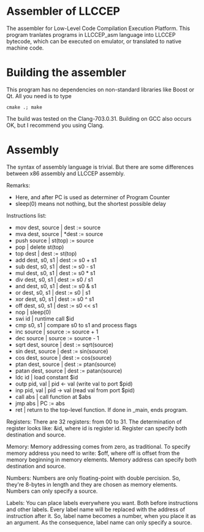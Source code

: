 # Assembler of LLCCEP

The assembler for Low-Level Code Compilation Execution Platform.
This program tranlates programs in LLCCEP_asm language into 
LLCCEP bytecode, which can be executed on emulator, or translated 
to native machine code.

# Building the assembler

This program has no dependencies on non-standard libraries like Boost or Qt.
All you need is to type

    cmake .; make

The build was tested on the Clang-703.0.31. Building on GCC also occurs
OK, but I recommend you using Clang.

# Assembly

The syntax of assembly language is trivial. But there are some differences between x86
assembly and LLCCEP assembly.

Remarks:
* Here, and after PC is used as determiner of Program Counter
* sleep(0) means not nothing, but the shortest possible delay

Instructions list:
* mov dest, source          | dest := source
* mva dest, source          | \*dest := source
* push source               | st(top) := source
* pop                       | delete st(top)
* top dest                  | dest := st(top)
* add dest, s0, s1          | dest := s0 + s1
* sub dest, s0, s1          | dest := s0 - s1
* mul dest, s0, s1          | dest := s0 \* s1
* div dest, s0, s1          | dest := s0 / s1
* and dest, s0, s1          | dest := s0 & s1
* or  dest, s0, s1          | dest := s0 | s1
* xor dest, s0, s1          | dest := s0 ^ s1
* off dest, s0, s1          | dest := s0 << s1
* nop                       | sleep(0)
* swi id                    | runtime call $id
* cmp s0, s1                | compare s0 to s1 and process flags
* inc source                | source := source + 1
* dec source                | source := source - 1
* sqrt dest, source         | dest := sqrt(source)
* sin dest, source          | dest := sin(source)
* cos dest, source          | dest := cos(source)
* ptan dest, source         | dest := ptan(source)
* patan dest, source        | dest := patan(source)
* ldc id                    | load constant $id
* outp pid, val             | pid <- val (write val to port $pid)
* inp pid, val              | pid -> val (read val from port $pid)
* call abs                  | call function at $abs
* jmp abs                   | PC := abs
* ret                       | return to the top-level function. If done in _main, ends program.

Registers:
There are 32 registers: from 00 to 31.
The determination of register looks like: &id, where id is register id.
Register can specify both destination and source.

Memory:
Memory addressing comes from zero, as traditional.
To specify memory address you need to write: $off, where off is offset from the memory
beginning in memory elements.
Memory address can specify both destination and source.

Numbers:
Numbers are only floating-point with double percision.
So, they're 8-bytes in length and they are chosen as memory elements.
Numbers can only specify a source.

Labels:
You can place labels everywhere you want. Both before instructions and other labels.
Every label name will be replaced with the address of instruction after it.
So, label name becomes a number, when you place it as an argument.
As the consequence, label name can only specify a source.